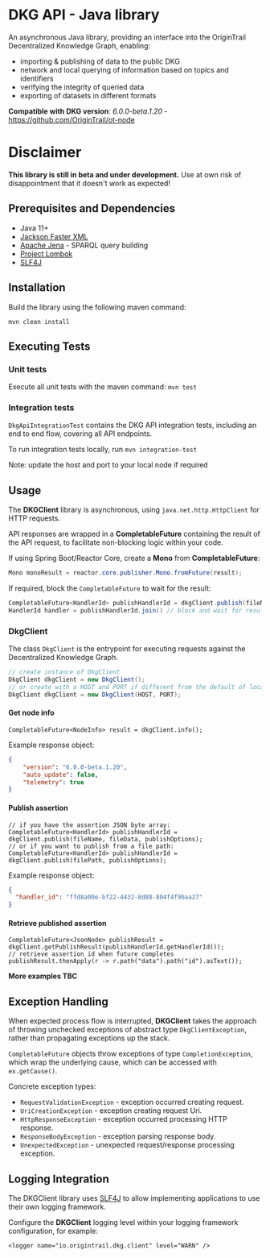# DKG API - Java library

An asynchronous Java library, providing an interface into the OriginTrail Decentralized Knowledge Graph, enabling:

- importing & publishing of data to the public DKG
- network and local querying of information based on topics and identifiers
- verifying the integrity of queried data
- exporting of datasets in different formats 

**Compatible with DKG version**: *6.0.0-beta.1.20* - https://github.com/OriginTrail/ot-node

# Disclaimer

**This library is still in beta and under development.** Use at own risk of disappointment that it doesn't work as expected!

## Prerequisites and Dependencies

- Java 11+
- [Jackson Faster XML](https://github.com/FasterXML/jackson)
- [Apache Jena](https://jena.apache.org/) - SPARQL query building
- [Project Lombok](https://github.com/projectlombok/lombok)
- [SLF4J](https://www.slf4j.org/)

## Installation

Build the library using the following maven command:

```
mvn clean install
```

## Executing Tests

### Unit tests

Execute all unit tests with the maven command: `mvn test`

### Integration tests

`DkgApiIntegrationTest` contains the DKG API integration tests, including an end to end flow, covering all API endpoints. <p/>To run integration tests locally, run `mvn integration-test`

Note: update the host and port to your local node if required

## Usage

The **DKGClient** library is asynchronous, using `java.net.http.HttpClient` for HTTP requests. 

API responses are wrapped in a **CompletableFuture** containing the result of the API request, to facilitate non-blocking logic within your code.

If using Spring Boot/Reactor Core, create a **Mono** from **CompletableFuture**:
```java
Mono monoResult = reactor.core.publisher.Mono.fromFuture(result);
```
        
If required, block the `CompletableFuture` to wait for the result:

```java
CompletableFuture<HandlerId> publishHandlerId = dkgClient.publish(fileName, fileData, publishOptions);
HandlerId handler = publishHandlerId.join() // block and wait for result
```

### DkgClient

The class `DkgClient` is the entrypoint for executing requests against the Decentralized Knowledge Graph.

```java
// create instance of DkgClient
DkgClient dkgClient = new DkgClient();
// or create with a HOST and PORT if different from the default of localhost and 8900.
DkgClient dkgClient = new DkgClient(HOST, PORT);
```
#### Get node info
```
CompletableFuture<NodeInfo> result = dkgClient.info();
```
Example response object:
```json
{
    "version": "6.0.0-beta.1.20",
    "auto_update": false,
    "telemetry": true
}
```

#### Publish assertion
```
// if you have the assertion JSON byte array:
CompletableFuture<HandlerId> publishHandlerId = dkgClient.publish(fileName, fileData, publishOptions);
// or if you want to publish from a file path:
CompletableFuture<HandlerId> publishHandlerId = dkgClient.publish(filePath, publishOptions);

```
Example response object:
```json
{
  "handler_id": "ffd8a00e-bf22-4432-8d88-804f4f9baa27"
}
```

#### Retrieve published assertion
```
CompletableFuture<JsonNode> publishResult = dkgClient.getPublishResult(publishHandlerId.getHandlerId());
// retrieve assertion id when future completes
publishResult.thenApply(r -> r.path("data").path("id").asText());
```

**More examples TBC**

## Exception Handling

When expected process flow is interrupted, **DKGClient** takes the approach of throwing unchecked exceptions of abstract type `DkgClientException`, rather than propagating exceptions up the stack.

`CompletableFuture` objects throw exceptions of type `CompletionException`, which wrap the underlying cause, which can be accessed with `ex.getCause()`.

Concrete exception types:
- `RequestValidationException` - exception occurred creating request.
- `UriCreationException` - exception creating request Uri.
- `HttpResponseException` - exception occurred processing HTTP response.
- `ResponseBodyException` - exception parsing response body.
- `UnexpectedException` - unexpected request/response processing exception.

## Logging Integration

The DKGClient library uses [SLF4J](https://www.slf4j.org/) to allow implementing applications to use their own logging framework.

Configure the **DKGClient** logging level within your logging framework configuration, for example:

```
<logger name="io.origintrail.dkg.client" level="WARN" />
```
